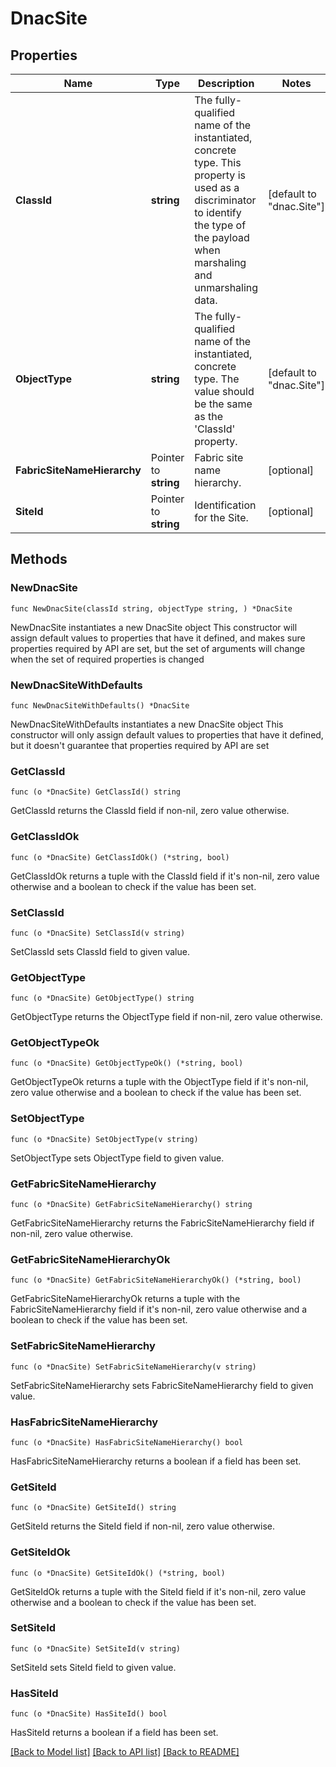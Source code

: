 # DnacSite

## Properties

Name | Type | Description | Notes
------------ | ------------- | ------------- | -------------
**ClassId** | **string** | The fully-qualified name of the instantiated, concrete type. This property is used as a discriminator to identify the type of the payload when marshaling and unmarshaling data. | [default to "dnac.Site"]
**ObjectType** | **string** | The fully-qualified name of the instantiated, concrete type. The value should be the same as the &#39;ClassId&#39; property. | [default to "dnac.Site"]
**FabricSiteNameHierarchy** | Pointer to **string** | Fabric site name hierarchy. | [optional] 
**SiteId** | Pointer to **string** | Identification for the Site. | [optional] 

## Methods

### NewDnacSite

`func NewDnacSite(classId string, objectType string, ) *DnacSite`

NewDnacSite instantiates a new DnacSite object
This constructor will assign default values to properties that have it defined,
and makes sure properties required by API are set, but the set of arguments
will change when the set of required properties is changed

### NewDnacSiteWithDefaults

`func NewDnacSiteWithDefaults() *DnacSite`

NewDnacSiteWithDefaults instantiates a new DnacSite object
This constructor will only assign default values to properties that have it defined,
but it doesn't guarantee that properties required by API are set

### GetClassId

`func (o *DnacSite) GetClassId() string`

GetClassId returns the ClassId field if non-nil, zero value otherwise.

### GetClassIdOk

`func (o *DnacSite) GetClassIdOk() (*string, bool)`

GetClassIdOk returns a tuple with the ClassId field if it's non-nil, zero value otherwise
and a boolean to check if the value has been set.

### SetClassId

`func (o *DnacSite) SetClassId(v string)`

SetClassId sets ClassId field to given value.


### GetObjectType

`func (o *DnacSite) GetObjectType() string`

GetObjectType returns the ObjectType field if non-nil, zero value otherwise.

### GetObjectTypeOk

`func (o *DnacSite) GetObjectTypeOk() (*string, bool)`

GetObjectTypeOk returns a tuple with the ObjectType field if it's non-nil, zero value otherwise
and a boolean to check if the value has been set.

### SetObjectType

`func (o *DnacSite) SetObjectType(v string)`

SetObjectType sets ObjectType field to given value.


### GetFabricSiteNameHierarchy

`func (o *DnacSite) GetFabricSiteNameHierarchy() string`

GetFabricSiteNameHierarchy returns the FabricSiteNameHierarchy field if non-nil, zero value otherwise.

### GetFabricSiteNameHierarchyOk

`func (o *DnacSite) GetFabricSiteNameHierarchyOk() (*string, bool)`

GetFabricSiteNameHierarchyOk returns a tuple with the FabricSiteNameHierarchy field if it's non-nil, zero value otherwise
and a boolean to check if the value has been set.

### SetFabricSiteNameHierarchy

`func (o *DnacSite) SetFabricSiteNameHierarchy(v string)`

SetFabricSiteNameHierarchy sets FabricSiteNameHierarchy field to given value.

### HasFabricSiteNameHierarchy

`func (o *DnacSite) HasFabricSiteNameHierarchy() bool`

HasFabricSiteNameHierarchy returns a boolean if a field has been set.

### GetSiteId

`func (o *DnacSite) GetSiteId() string`

GetSiteId returns the SiteId field if non-nil, zero value otherwise.

### GetSiteIdOk

`func (o *DnacSite) GetSiteIdOk() (*string, bool)`

GetSiteIdOk returns a tuple with the SiteId field if it's non-nil, zero value otherwise
and a boolean to check if the value has been set.

### SetSiteId

`func (o *DnacSite) SetSiteId(v string)`

SetSiteId sets SiteId field to given value.

### HasSiteId

`func (o *DnacSite) HasSiteId() bool`

HasSiteId returns a boolean if a field has been set.


[[Back to Model list]](../README.md#documentation-for-models) [[Back to API list]](../README.md#documentation-for-api-endpoints) [[Back to README]](../README.md)


